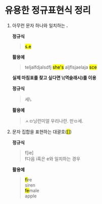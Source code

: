 # 유용한 정규표현식 정리

1. 아무런 문자 하나와 일치하는 **.**

   **정규식**

   > <mark>s.e</mark>

   **활용예**

   > teljalfdjalsdfj <mark>she's</mark> aljflsjaelaja <mark>sce</mark>

   **실제 마침표를 찾고 싶다면 \\(역슬래시)를 이용**

   **정규식**

   > 세\\.

   **활용예**

   > ㅅㅁ닝런미얼 우리나란. 만ㅁ세.

2. 문자 집합을 표현하는 대괄호(<mark>[]</mark>)

   **정규식**

   > f[ie]  
   > f다음 i혹은 e와 일치하는 경우

   **활용예**

   > <mark>fi</mark>re  
   > siren  
   > <mark>fe</mark>male  
   > apple
